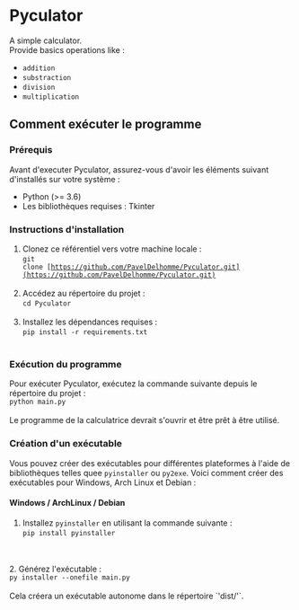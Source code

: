# Pyculator

A simple calculator.<br>
Provide basics operations like :

- `addition`
- `substraction`
- `division`
- `multiplication`

## Comment exécuter le programme

### Prérequis

Avant d'executer Pyculator, assurez-vous d'avoir les éléments suivant d'installés sur votre système :

- Python (>= 3.6)
- Les bibliothèques requises : Tkinter

### Instructions d'installation

1. Clonez ce référentiel vers votre machine locale :
   <br /><code>git
   clone [https://github.com/PavelDelhomme/Pyculator.git](https://github.com/PavelDelhomme/Pyculator.git)</code>
   <br />
   <br />
2. Accédez au répertoire du projet :
   <br />`cd Pyculator`
   <br />
   <br />
3. Installez les dépendances requises :
   <br />
   `pip install -r requirements.txt`
   <br />
   <br />

### Exécution du programme

Pour exécuter Pyculator, exécutez la commande suivante depuis le répertoire du projet :
<br />
`python main.py`
<br />
<br />
Le programme de la calculatrice devrait s'ouvrir et être prêt à être utilisé.

### Création d'un exécutable

Vous pouvez créer des exécutables pour différentes plateformes à l'aide de bibliothèques telles quee `pyinstaller` ou `py2exe`. Voici comment créer des exécutables pour Windows, Arch Linux et Debian :

#### Windows / ArchLinux / Debian

1. Installez `pyinstaller` en utilisant la commande suivante :
<br /><code>pip install pyinstaller</code>
<br />
<br />
2. Générez l'exécutable :
<br /><code>py installer --onefile main.py</code>
<br />
<br />
Cela créera un exécutable autonome dans le répertoire `'dist/'`.
